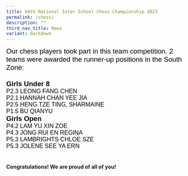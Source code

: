 ```yaml
---
title: 64th National Inter School Chess Championship 2023
permalink: /chess/
description: ""
third_nav_title: News
variant: markdown
---
```

<span style="font-size:14.0pt;font-family:Arial;color:black">Our chess players took part in this team competition. 2 teams were awarded the runner-up positions in the South Zone:<br><br>
	<b>Girls Under 8 <br></b>
<span style="font-size:12.0pt;font-family:Arial;color:black">
P2.3 LEONG FANG CHEN<br> P2.1 HANNAH CHAN YEE JIA <br>P2.5 HENG TZE TING, SHARMAINE<br> P1.5 BU QIANYU<br>
<span style="font-size:14.0pt;font-family:Arial;color:black">
<b>Girls Open</b><br>
<span style="font-size:12.0pt;font-family:Arial;color:black">
P4.2 LAM YU XIN ZOE<br>
P4.3 JONG RUI EN REGINA <br>
P5.3 LAMBRIGHTS CHLOE SZE<br> 
P5.3 JOLENE SEE YA ERN<br><br>


#### Congratulations! We are proud of all of you!</span></span></span></span>